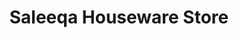 ---
title: "Saleeqa Houseware Store"
url: /karachi/saleeqa-houseware-store/
shop: Haushaltsartikel
---